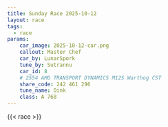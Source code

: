 ```yaml
---
title: Sunday Race 2025-10-12
layout: race
tags:
  - race
params:
    car_image: 2025-10-12-car.png
    callout: Master Chef
    car_by: LunarSpork
    tune_by: Sutrannu
    car_id: 8
    # 2554 AMG TRANSPORT DYNAMICS M12S Warthog CST
    share_code: 242 461 296
    tune_name: Oink
    class: A 768
---
```


{{< race >}}
